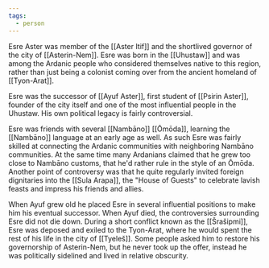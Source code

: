 ```yaml
---
tags:
  - person
---
```

Esre Aster was member of the [[Aster Itif]] and the shortlived governor of the city of [[Asterin-Nem]]. 
Esre was born in the [[Uhustaw]] and was among the Ardanic people who considered themselves  native to this region, rather than just being a colonist coming over from the ancient homeland of [[Tyon-Arat]]. 

Esre was the successor of [[Ayuf Aster]], first student of [[Psirin Aster]], founder of the city itself and one of the most influential people in the Uhustaw. His own political legacy is fairly controversial. 

Esre was friends with several [[Nambāno]] [[Ōmōda]], learning the [[Nambāno]] language at an early age as well. As such Esre was fairly skilled at connecting the Ardanic communities with neighboring Nambāno communities. At the same time many Ardanians claimed that he grew too close to Nambāno customs, that he'd rather rule in the style of an Ōmōda. Another point of controversy was that he quite regularly invited foreign dignitaries into the [[Sula Arapa]], the "House of Guests" to celebrate lavish feasts and impress his friends and allies. 

When Ayuf grew old he placed Esre in several influential positions to make him his eventual successor. When Ayuf died, the controversies surrounding Esre did not die down. During a short conflict known as the [[Šrašipmi]], Esre was deposed and exiled to the Tyon-Arat, where he would spent the rest of his life in the city of [[Tyeleš]]. Some people asked him to restore his governorship of Asterin-Nem, but he never took up the offer, instead he was politically sidelined and lived in relative obscurity. 